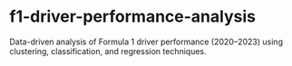 # f1-driver-performance-analysis
Data-driven analysis of Formula 1 driver performance (2020–2023) using clustering, classification, and regression techniques.
